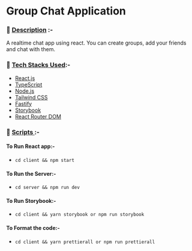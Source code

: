 # Group Chat Application

### 📇 <u>Description</u> :-

A realtime chat app using react. You can create groups, add your friends and chat with them.

### 🔧 <u>Tech Stacks Used</u>:-

- [React.js](https://reactjs.org/)
- [TypeScript](https://www.typescriptlang.org/)
- [Node.js](https://nodejs.org/en/)
- [Tailwind CSS](https://tailwindcss.com/)
- [Fastify](https://www.fastify.io/)
- [Storybook](https://storybook.js.org/)
- [React Router DOM](https://reactrouter.com/en/main)

### 📝 <u> Scripts </u>:-

#### To Run React app:-

- `cd client && npm start`

#### To Run the Server:-

- `cd server && npm run dev`

#### To Run Storybook:-

- `cd client && yarn storybook or npm run storybook`

#### To Format the code:-

- `cd client && yarn prettierall or npm run prettierall`
